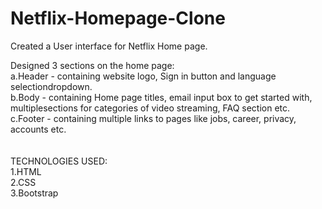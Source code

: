 # Netflix-Homepage-Clone
Created a User interface for Netflix Home page.

Designed 3 sections on the home page:
<br>
a.Header - containing website logo, Sign in button and language selectiondropdown.<br>
b.Body - containing Home page titles, email input box to get started with, multiplesections for categories of video streaming, FAQ section etc.<br>
c.Footer - containing multiple links to pages like jobs, career, privacy, accounts etc.<br>
<br> <br>
TECHNOLOGIES USED:<br>
1.HTML<br>
2.CSS<br>
3.Bootstrap<br>
